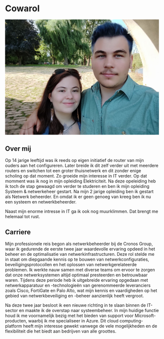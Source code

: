 # Cowarol

![Bedar Profile picture](../_assets/images/cowarol/cowarol.png)

## Over mij

Op 14 jarige leeftijd was ik reeds op eigen initiatief de router van mijn ouders aan het
configureren. Later breide ik dit zelf verder uit met meerdere routers en switchen tot een
groter thuisnetwerk en dit zonder enige scholing op dat moment. Zo groeide mijn interesse in IT
verder. Op dat momment was ik nog in mijn opleiding Elektriciteit.
Na deze opeleiding heb ik toch de stap gewaagd om verder te studeren en ben ik mijn opleiding Systeem & netwerkeheer gestart.
Na mijn 2 jarige opleiding ben ik gestart als Netwerk beheerder. En omdat ik er geen genoeg van kreeg ben ik nu een systeem en netwerkbeheerder.

Naast mijn enorme intresse in IT ga ik ook nog muurklimmen. Dat brengt me helemaal tot rust.


## Carriere
Mijn professionele reis begon als netwerkbeheerder bij de Cronos Group, waar ik gedurende de eerste twee jaar waardevolle ervaring opdeed in het beheer en de optimalisatie van netwerkinfrastructuren. Deze rol stelde me in staat om diepgaande kennis op te bouwen van netwerkconfiguraties, beveiligingsprotocollen en het oplossen van netwerkgerelateerde problemen. Ik werkte nauw samen met diverse teams om ervoor te zorgen dat onze netwerksystemen altijd optimaal presteerden en betrouwbaar waren. Tijdens deze periode heb ik uitgebreide ervaring opgedaan met netwerkapparatuur en -technologieën van gerenommeerde leveranciers zoals Cisco, FortiGate en Palo Alto, wat mijn kennis en vaardigheden op het gebied van netwerkbeveiliging en -beheer aanzienlijk heeft vergroot.

Na deze twee jaar besloot ik een nieuwe richting in te slaan binnen de IT-sector en maakte ik de overstap naar systeembeheer. In mijn huidige functie houd ik me voornamelijk bezig met het bieden van support voor Microsoft-producten, waarbij ik me specialiseer in Azure. Dit cloud computing-platform heeft mijn interesse gewekt vanwege de vele mogelijkheden en de flexibiliteit die het biedt aan bedrijven van alle groottes.